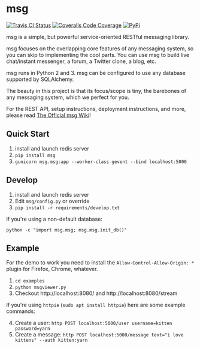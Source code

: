 # msg

[![Travis CI Status](https://travis-ci.org/lily-seabreeze/msg.svg)](https://travis-ci.org/lily-seabreeze/msg)
[![Coveralls Code Coverage](https://img.shields.io/coveralls/lily-seabreeze/msg.svg)](https://coveralls.io/github/lily-seabreeze/msg)
[![PyPi](https://img.shields.io/pypi/v/msg.svg)](https://pypi.python.org/pypi/msg)

msg is a simple, but powerful service-oriented RESTful messaging library.

msg focuses on the overlapping core features of any messaging system,
so you can skip to implementing the cool parts. You can use msg to
build live chat/instant messenger, a forum, a Twitter clone, a blog, etc.

msg runs in Python 2 and 3. msg can be configured to use
any database supported by SQLAlchemy.

The beauty in this project is that its focus/scope is tiny, the barebones
of any messaging system, which we perfect for you.

For the REST API, setup instructions, deployment instructions, and more,
please read [The Official msg Wiki](https://github.com/lily-seabreeze/msg/wiki)!

## Quick Start

  1. install and launch redis server
  2. `pip install msg`
  3. `gunicorn msg.msg:app --worker-class gevent --bind localhost:5000`

## Develop

  1. install and launch redis server
  2. Edit `msg/config.py` or override
  3. `pip install -r requirements/develop.txt`

If you're using a non-default database:

`python -c "import msg.msg; msg.msg.init_db()"`


## Example

For the demo to work you need to install the
`Allow-Control-Allow-Origin: *` plugin for Firefox,
Chrome, whatever.

  1. `cd examples`
  2. `python msgviewer.py`
  3. Checkout http://localhost:8080/ and http://localhost:8080/stream

If you're using `httpie` (`sudo apt install httpie`) here are some example commands:

  4. Create a user: `http POST localhost:5000/user username=kitten password=yarn`
  5. Create a message: `http POST localhost:5000/message text="i love kittens" --auth kitten:yarn`
